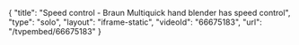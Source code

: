 {
    "title": "Speed control - Braun Multiquick hand blender has speed control",
    "type": "solo",
    "layout": "iframe-static",
    "videoId": "66675183",
    "url": "\/tvpembed\/66675183"
}